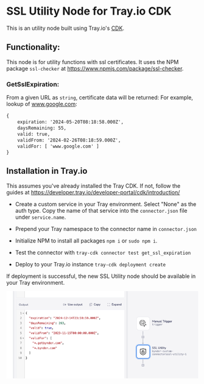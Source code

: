 # SSL Utility Node for Tray.io CDK

This is an utility node built using Tray.io's [CDK](https://developer.tray.io/developer-portal/cdk/introduction/).

## Functionality:

This node is for utility functions with ssl certificates. It uses the NPM package `ssl-checker` at https://www.npmjs.com/package/ssl-checker.

### GetSslExpiration:

From a given URL as `string`, certificate data will be returned: For example, lookup of www.google.com:

```
{
    expiration: '2024-05-20T08:18:58.000Z',
    daysRemaining: 55,
    valid: true,
    validFrom: '2024-02-26T08:18:59.000Z',
    validFor: [ 'www.google.com' ]
}
```

## Installation in Tray.io

This assumes you've already installed the Tray CDK. If not, follow the guides at https://developer.tray.io/developer-portal/cdk/introduction/

- Create a custom service in your Tray environment. Select "None" as the auth type. Copy the name of that service into the `connector.json` file under `service.name`.

- Prepend your Tray namespace to the connector name in `connector.json`

- Initialize NPM to install all packages `npm i` or `sudo npm i`.

- Test the connector with `tray-cdk connector test get_ssl_expiration`

- Deploy to your Tray.io instance `tray-cdk deployment create`

If deployment is successful, the new SSL Utility node should be available in your Tray environment.

![SSLUtility.png](https://github.com/PlanetStarbucks/TrayCode/blob/master/CDK/ssl-utility/SSLUtility.png?raw=true)
